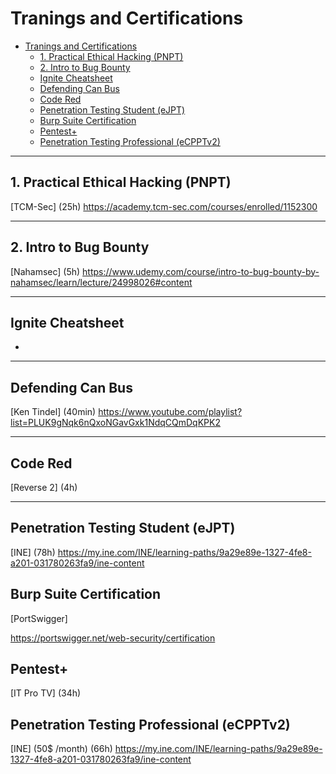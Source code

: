 # Tranings and Certifications

- [Tranings and Certifications](#tranings-and-certifications)
  - [1. Practical Ethical Hacking (PNPT)](#1-practical-ethical-hacking-pnpt)
  - [2. Intro to Bug Bounty](#2-intro-to-bug-bounty)
  - [Ignite Cheatsheet](#ignite-cheatsheet)
  - [Defending Can Bus](#defending-can-bus)
  - [Code Red](#code-red)
  - [Penetration Testing Student (eJPT)](#penetration-testing-student-ejpt)
  - [Burp Suite Certification](#burp-suite-certification)
  - [Pentest+](#pentest)
  - [Penetration Testing Professional (eCPPTv2)](#penetration-testing-professional-ecpptv2)

---

## 1. Practical Ethical Hacking (PNPT)

[TCM-Sec]
(25h)
<https://academy.tcm-sec.com/courses/enrolled/1152300>

---

## 2. Intro to Bug Bounty

[Nahamsec]
(5h)
<https://www.udemy.com/course/intro-to-bug-bounty-by-nahamsec/learn/lecture/24998026#content>

---

## Ignite Cheatsheet

-

---

## Defending Can Bus

[Ken Tindel]
(40min)
<https://www.youtube.com/playlist?list=PLUK9gNqk6nQxoNGavGxk1NdqCQmDqKPK2>

---

## Code Red

[Reverse 2]
(4h)

---

## Penetration Testing Student (eJPT)

[INE]
(78h)
<https://my.ine.com/INE/learning-paths/9a29e89e-1327-4fe8-a201-031780263fa9/ine-content>

## Burp Suite Certification

[PortSwigger]

<https://portswigger.net/web-security/certification>

## Pentest+

[IT Pro TV]
(34h)
<localhost>

## Penetration Testing Professional (eCPPTv2) 

[INE] (50$ /month)
(66h)
<https://my.ine.com/INE/learning-paths/9a29e89e-1327-4fe8-a201-031780263fa9/ine-content>

